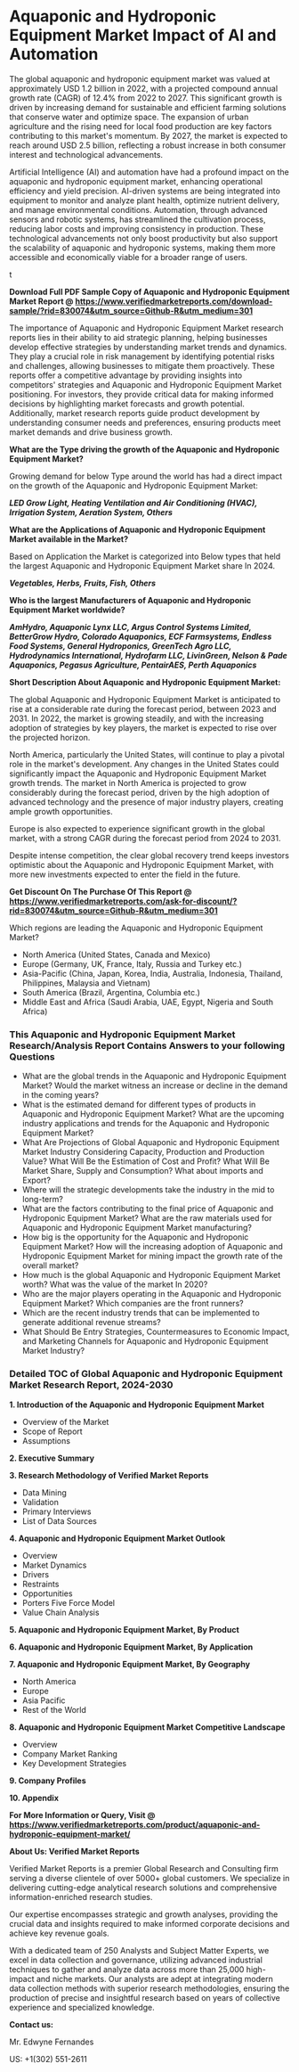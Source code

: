 <meta name="title" content="Global  Aquaponic and Hydroponic Equipment Market Impact of AI and Automation"><meta name="description" content="  The global aquaponic and hydroponic equipment market was valued at approximately USD 1.2 billion in 2022, with a projected compound annual growth rate (CAGR) of 12.4"><meta name="title" content=" Aquaponic and Hydroponic Equipment Market Size, Share, Scope, Trends, Growth, Opportunities, Analysis, Forecast"> <h1>Aquaponic and Hydroponic Equipment Market Impact of AI and Automation</h1> <p>The global aquaponic and hydroponic equipment market was valued at approximately USD 1.2 billion in 2022, with a projected compound annual growth rate (CAGR) of 12.4% from 2022 to 2027. This significant growth is driven by increasing demand for sustainable and efficient farming solutions that conserve water and optimize space. The expansion of urban agriculture and the rising need for local food production are key factors contributing to this market's momentum. By 2027, the market is expected to reach around USD 2.5 billion, reflecting a robust increase in both consumer interest and technological advancements.</p> <p>Artificial Intelligence (AI) and automation have had a profound impact on the aquaponic and hydroponic equipment market, enhancing operational efficiency and yield precision. AI-driven systems are being integrated into equipment to monitor and analyze plant health, optimize nutrient delivery, and manage environmental conditions. Automation, through advanced sensors and robotic systems, has streamlined the cultivation process, reducing labor costs and improving consistency in production. These technological advancements not only boost productivity but also support the scalability of aquaponic and hydroponic systems, making them more accessible and economically viable for a broader range of users.</p> t</p><p id="" class=""><strong>Download Full PDF Sample Copy of Aquaponic and Hydroponic Equipment Market Report @ <a href="https://www.verifiedmarketreports.com/download-sample/?rid=830074&utm_source=Github-R&utm_medium=301" target="_blank">https://www.verifiedmarketreports.com/download-sample/?rid=830074&utm_source=Github-R&utm_medium=301</a></strong></p><p>The importance of&nbsp;Aquaponic and Hydroponic Equipment Market research reports lies in their ability to aid strategic planning, helping businesses develop effective strategies by understanding market trends and dynamics. They play a crucial role in risk management by identifying potential risks and challenges, allowing businesses to mitigate them proactively. These reports offer a competitive advantage by providing insights into competitors' strategies and Aquaponic and Hydroponic Equipment Market positioning. For investors, they provide critical data for making informed decisions by highlighting market forecasts and growth potential. Additionally, market research reports guide product development by understanding consumer needs and preferences, ensuring products meet market demands and drive business growth.</p><p><strong>What are the&nbsp;Type driving the growth of the Aquaponic and Hydroponic Equipment Market?</strong></p><p id="" class="">Growing demand for below Type around the world has had a direct impact on the growth of the Aquaponic and Hydroponic Equipment Market:</p><em><strong>LED Grow Light, Heating Ventilation and Air Conditioning (HVAC), Irrigation System, Aeration System, Others</strong></em></p><strong>What are the&nbsp;Applications&nbsp;of Aquaponic and Hydroponic Equipment Market available in the Market?</strong></p><p id="" class="">Based on Application the Market is categorized into Below types that held the largest Aquaponic and Hydroponic Equipment Market share In 2024.</p><em><strong>Vegetables, Herbs, Fruits, Fish, Others</strong></em></p><strong>Who is the largest Manufacturers of Aquaponic and Hydroponic Equipment Market worldwide?</strong></p><p><em><strong>AmHydro, Aquaponic Lynx LLC, Argus Control Systems Limited, BetterGrow Hydro, Colorado Aquaponics, ECF Farmsystems, Endless Food Systems, General Hydroponics, GreenTech Agro LLC, Hydrodynamics International, Hydrofarm LLC, LivinGreen, Nelson & Pade Aquaponics, Pegasus Agriculture, PentairAES, Perth Aquaponics</strong></em></p><p id="" class=""><strong>Short Description About Aquaponic and Hydroponic Equipment Market:</strong></p><p>The global Aquaponic and Hydroponic Equipment Market is anticipated to rise at a considerable rate during the forecast period, between 2023 and 2031. In 2022, the market is growing steadily, and with the increasing adoption of strategies by key players, the market is expected to rise over the projected horizon.</p><p>North America, particularly the United States, will continue to play a pivotal role in the market's development. Any changes in the United States could significantly impact the Aquaponic and Hydroponic Equipment Market growth trends. The market in North America is projected to grow considerably during the forecast period, driven by the high adoption of advanced technology and the presence of major industry players, creating ample growth opportunities.</p><p>Europe is also expected to experience significant growth in the global market, with a strong CAGR during the forecast period from 2024 to 2031.</p><p>Despite intense competition, the clear global recovery trend keeps investors optimistic about the Aquaponic and Hydroponic Equipment Market, with more new investments expected to enter the field in the future.</p><p id="" class=""><strong>Get Discount On The Purchase Of This Report @ <a href="https://www.verifiedmarketreports.com/ask-for-discount/?rid=830074&utm_source=Github-R&utm_medium=301" target="_blank">https://www.verifiedmarketreports.com/ask-for-discount/?rid=830074&utm_source=Github-R&utm_medium=301</a></strong></p>Which regions are leading the Aquaponic and Hydroponic Equipment Market?</p><ul><li>North America (United States, Canada and Mexico)</li><li>Europe (Germany, UK, France, Italy, Russia and Turkey etc.)</li><li>Asia-Pacific (China, Japan, Korea, India, Australia, Indonesia, Thailand, Philippines, Malaysia and Vietnam)</li><li>South America (Brazil, Argentina, Columbia etc.)</li><li>Middle East and Africa (Saudi Arabia, UAE, Egypt, Nigeria and South Africa)</li></ul><h3 id="" class="">This Aquaponic and Hydroponic Equipment Market Research/Analysis Report Contains Answers to your following Questions</h3><ul><li>What are the global trends in the Aquaponic and Hydroponic Equipment Market? Would the market witness an increase or decline in the demand in the coming years?</li><li>What is the estimated demand for different types of products in Aquaponic and Hydroponic Equipment Market? What are the upcoming industry applications and trends for the Aquaponic and Hydroponic Equipment Market?</li><li>What Are Projections of Global Aquaponic and Hydroponic Equipment Market Industry Considering Capacity, Production and Production Value? What Will Be the Estimation of Cost and Profit? What Will Be Market Share, Supply and Consumption? What about imports and Export?</li><li>Where will the strategic developments take the industry in the mid to long-term?</li><li>What are the factors contributing to the final price of Aquaponic and Hydroponic Equipment Market? What are the raw materials used for Aquaponic and Hydroponic Equipment Market manufacturing?</li><li>How big is the opportunity for the Aquaponic and Hydroponic Equipment Market? How will the increasing adoption of Aquaponic and Hydroponic Equipment Market for mining impact the growth rate of the overall market?</li><li>How much is the global Aquaponic and Hydroponic Equipment Market worth? What was the value of the market In 2020?</li><li>Who are the major players operating in the Aquaponic and Hydroponic Equipment Market? Which companies are the front runners?</li><li>Which are the recent industry trends that can be implemented to generate additional revenue streams?</li><li>What Should Be Entry Strategies, Countermeasures to Economic Impact, and Marketing Channels for Aquaponic and Hydroponic Equipment Market Industry?</li></ul><h3 id="" class="">Detailed TOC of Global Aquaponic and Hydroponic Equipment Market Research Report, 2024-2030</h3><p id="" class=""><strong>1. Introduction of the Aquaponic and Hydroponic Equipment Market</strong></p><ul><li>Overview of the Market</li><li>Scope of Report</li><li>Assumptions</li></ul><p id="" class=""><strong>2. Executive Summary</strong></p><p id="" class=""><strong>3. Research Methodology of Verified Market Reports</strong></p><ul><li>Data Mining</li><li>Validation</li><li>Primary Interviews</li><li>List of Data Sources</li></ul><p id="" class=""><strong>4. Aquaponic and Hydroponic Equipment Market Outlook</strong></p><ul><li>Overview</li><li>Market Dynamics</li><li>Drivers</li><li>Restraints</li><li>Opportunities</li><li>Porters Five Force Model</li><li>Value Chain Analysis</li></ul><p id="" class=""><strong>5. Aquaponic and Hydroponic Equipment Market, By Product</strong></p><p id="" class=""><strong>6. Aquaponic and Hydroponic Equipment Market, By Application</strong></p><p id="" class=""><strong>7. Aquaponic and Hydroponic Equipment Market, By Geography</strong></p><ul><li>North America</li><li>Europe</li><li>Asia Pacific</li><li>Rest of the World</li></ul><p id="" class=""><strong>8. Aquaponic and Hydroponic Equipment Market Competitive Landscape</strong></p><ul><li>Overview</li><li>Company Market Ranking</li><li>Key Development Strategies</li></ul><p id="" class=""><strong>9. Company Profiles</strong></p><p id="" class=""><strong>10. Appendix</strong></p><p id="" class=""><strong>For More Information or Query, Visit @ <a href="https://www.verifiedmarketreports.com/product/aquaponic-and-hydroponic-equipment-market/" target="_blank">https://www.verifiedmarketreports.com/product/aquaponic-and-hydroponic-equipment-market/</a></strong></p><p id="" class=""><strong>About Us: Verified Market Reports</strong></p><p id="" class="">Verified Market Reports is a premier Global Research and Consulting firm serving a diverse clientele of over 5000+ global customers. We specialize in delivering cutting-edge analytical research solutions and comprehensive information-enriched research studies.</p><p id="" class="">Our expertise encompasses strategic and growth analyses, providing the crucial data and insights required to make informed corporate decisions and achieve key revenue goals.</p><p id="" class="">With a dedicated team of 250 Analysts and Subject Matter Experts, we excel in data collection and governance, utilizing advanced industrial techniques to gather and analyze data across more than 25,000 high-impact and niche markets. Our analysts are adept at integrating modern data collection methods with superior research methodologies, ensuring the production of precise and insightful research based on years of collective experience and specialized knowledge.</p><p id="" class=""><strong>Contact us:</strong></p><p id="" class="">Mr. Edwyne Fernandes</p><p id="" class="">US: +1(302) 551-2611</p>